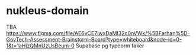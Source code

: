 # nukleus-domain
TBA
https://www.figma.com/file/AE6vCE7lwxDaMI32c0nVWk/%5BFarhan%5D-GovTech-Assessment-Brainstorm-Board?type=whiteboard&node-id=0-1&t=1aHjzQMnUzUsBeum-0
Supabase
pg
typeorm
faker